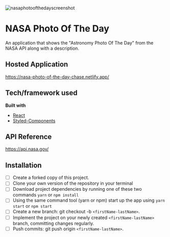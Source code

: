 ![nasaphotoofthedayscreenshot](https://lh3.googleusercontent.com/Yz3yQaBKFJeL-KJgLj39eUkUllnpgqb3VDQtjrih6BGAm2SYYqnN_hEtYht82YwxcZSQVGu68JHl1Pxa8Jil5pxNQx_8-EX0w5BOOas5FGdYCl2Ay37Cu1QohiZr_s2NsepK_nRncue-_KwHpC1C1QBAkKKrm-6sEQoN5uJuK11xJNQIkHA55nBYeeo4qeTZfMvu9xTC35QT4saM3tGxV-ByKF9LT-eKSoTTunViGWhBMn-Y1XPHugKF-5Fy49qIZs7kayX68VOyPhBCkrnmACrcAud1Qb-8Njds4u-6KsYI_xTeD2l5sK3LWka4uaRuXHlpKMcn-a2n40_SBrQk8VTJoO449Lm9xStzZBlHAu5vxznF_-y7bZbNmAYsu02K3OI8DJvaeHuwX_N9_xvTIkhpN2aOTITpcqbnQaCVvCCpuryzJSYT4ma-J-hEKuYd3Ab8NIhOnG0JN4IbiJ9lvmSjhvCFN9qSNGBuzKBr4Anqes5eU9I2baVn128jnjI6GSoSac_XOp3UhTI6deM7R9ojya8gbrumP1qqZOXPLejiJhfrvnqbqBewf9Qpb0c09H6PdIIMW2rMFPC0tx9yPYXWSH9AoYgpndXY_9gwMPCLqC3GAVEaO8lJ_WedBStT5GyI7e3y3KjKGy0R649HXyZjSQlKQix63qMrclVivEeNuynzRF28jZ0Q5vsExQ=w1904-h1080-no?authuser=0)
# NASA Photo Of The Day
An application that shows the "Astronomy Photo Of The Day" from the NASA API along with a description. 

## Hosted Application
https://nasa-photo-of-the-day-chase.netlify.app/

## Tech/framework used
<b>Built with</b>
- [React](https://reactjs.org/)
- [Styled-Components](https://styled-components.com/)

## API Reference
https://api.nasa.gov/

## Installation
- [ ] Create a forked copy of this project.
- [ ] Clone your own version of the repository in your terminal
- [ ] Download project dependencies by running one of these two commands `yarn` or `npm install`
- [ ] Using the same command tool (yarn or npm) start up the app using `yarn start` or `npm start`
- [ ] Create a new branch: git checkout -b `<firstName-lastName>`.
- [ ] Implement the project on your newly created `<firstName-lastName>` branch, committing changes regularly.
- [ ] Push commits: git push origin `<firstName-lastName>`.

